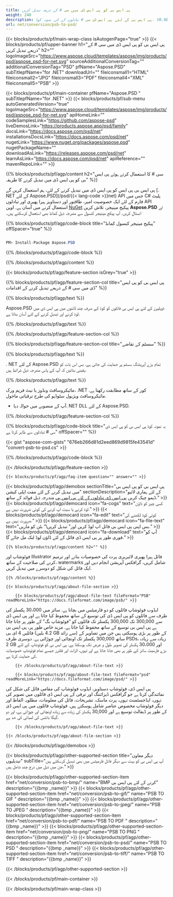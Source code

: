```yaml
---
title: پی ایس بی کو پی ایس ڈی میں سی # کے ذریعہ تبدیل کریں
weight: 240
description: پی ایس بی کے لئے پی ایس ڈی سی # تبادلوں کے لئے نمونہ کوڈ. VB.NET، ASP.net یا کسی بھی .NET کی بنیاد پر درخواست کے اندر پی ایس ڈی تبادلوں کے لئے بیچ پی ایس بی فائلوں کے لئے API مثال کوڈ کا استعمال کریں.
url: net/conversion/psb-to-psd/
---
```


{{< blocks/products/pf/main-wrap-class isAutogenPage="true" >}}
{{< blocks/products/pf/upper-banner h1="پی ایس بی کو پی ایس ڈی میں سی # کے ذریعے تبدیل کریں" h2="" logoImageSrc="https://www.aspose.cloud/templates/aspose/img/products/psd/aspose_psd-for-net.svg" sourceAdditionalConversionTag="" additionalConversionTag="PSD" pfName="Aspose.PSD" subTitlepfName="for .NET" downloadUrl="" fileiconsmall1="HTML" fileiconsmall2="JPG" fileiconsmall3="PDF" fileiconsmall4="XML" fileiconsmall5="PSB" >}}

{{< blocks/products/pf/main-container pfName="Aspose.PSD " subTitlepfName="for .NET" >}}
{{< blocks/products/pf/sub-menu autoGeneratedVersion="true" logoImageSrc="https://www.aspose.cloud/templates/aspose/img/products/psd/aspose_psd-for-net.svg" apiHomeLink="" codeSamplesLink="https://github.com/aspose-psd" liveDemosLink="https://products.aspose.app/psd/family" docsLink="https://docs.aspose.com/psd/net" installationsDocsLink="https://docs.aspose.com/psd/net" nugetLink="https://www.nuget.org/packages/aspose.psd" nugetPackageName="" downloadAsLink="https://releases.aspose.com/psd/net" learnAsLink="https://docs.aspose.com/psd/net" apiReference="" mavenRepoLink="" >}}

{{% blocks/products/pf/agp/content h2="سی # کا استعمال کرتے ہوئے پی ایس بی کو پی ایس ڈی میں تبدیل کرنے کا طریقہ" %}}

 پی ایس بی پی ایس کو پی ایس ڈی میں تبدیل کرنے کے لئے، ہم استعمال کریں گے
 [. NET کے لئے Aspose.PSD](/psd/{{< lang-code >}}net) 
 API جس میں C# پلیٹ فارم کے لئے ایک خصوصیت امیر، طاقتور اور دستاویز ہیرا پھیری اور تبادلوں API استعمال کرنے میں آسان ہے. اوپن
 [NuGet](https://www.nuget.org/packages/aspose.psd) 
 پیکیج مینیجر، تلاش کریں
 **Aspose.PSD** 
 اور انسٹال کریں. آپ پیکج مینیجر کنسول سے مندرجہ ذیل کمانڈ بھی استعمال کرسکتے ہیں۔

{{% blocks/products/pf/agp/code-block title="پیکیج مینیجر کنسول کمانڈ" offSpacer="true" %}}

```cs

PM> Install-Package Aspose.PSD

```

{{% /blocks/products/pf/agp/code-block %}}

{{% /blocks/products/pf/agp/content %}}

{{< blocks/products/pf/agp/feature-section isGrey="true" >}}

{{% blocks/products/pf/agp/feature-section-col title="پی ایس بی کو پی ایس ڈی میں سی # کے ذریعے تبدیل کرنے کے اقدامات" %}}

{{% blocks/products/pf/agp/text %}}

 Aspose.PSD ڈویلپرز کے لئے پی ایس بی فائلوں کو کوڈ کے صرف چند لائنوں میں پی ایس ڈی میں لوڈ کرنے اور تبدیل کرنے کے لئے آسان بناتا ہے.

{{% /blocks/products/pf/agp/text %}}

{{% /blocks/products/pf/agp/feature-section-col %}}

{{% blocks/products/pf/agp/feature-section-col title="سسٹم کے تقاضے" %}}

{{% blocks/products/pf/agp/text %}}

 . NET کے لئے Aspose.PSD تمام بڑے آپریٹنگ سسٹم پر حمایت کی جاتی ہے. بس اس بات کو یقینی بنائیں کہ آپ کے پاس مندرجہ ذیل شرائط ہیں.

{{% /blocks/products/pf/agp/text %}}

مائیکروسافٹ ونڈوز یا نیٹ فریم ورک، .NET کور کے ساتھ مطابقت رکھتا ہے.
مائیکروسافٹ ویژیول سٹوڈیو کی طرح ترقیاتی ماحول.
- آپ کے منصوبے میں حوالہ دیا. NET DLL کے لئے Aspose.PSD.

{{% /blocks/products/pf/agp/feature-section-col %}}

{{% blocks/products/pf/agp/code-block title="یہ نمونہ کوڈ پی ایس بی کو پی ایس ڈی سی # تبادلوں سے ظاہر کرتا ہے" offSpacer="" %}}

{{< gist "aspose-com-gists" "676eb266d81d2eed869d9815fe43541d" "convert-psb-to-psd.cs" >}}

{{% /blocks/products/pf/agp/code-block %}}

{{< /blocks/products/pf/agp/feature-section >}}

    {{< blocks/products/pf/agp/faq-item question="" answer="" >}}
 

<!-- aboutfile Starts -->

{{< blocks/products/pf/agp/demobox sectionTitle="پی ایس بی کو پی ایس بی میں تبدیل کرنے کے لئے مفت اپلی کیشن" sectionDescription="کے لئے ہماری لائیو ڈیمو چیک کریں [پی ایس ڈی تبادلوں کے لئے پی ایس بی](https://products.aspose.app/psd/conversion/psb-to-psd) مندرجہ ذیل فوائد کے ساتھ." >}}
        {{< blocks/products/pf/agp/democard icon="fa-cogs" text="کسی چیز کو ڈاؤن لوڈ کرنے یا سیٹ اپ کرنے کی کوئی ضرورت نہیں ہے." >}}
        {{< blocks/products/pf/agp/democard icon="fa-edit" text="کوئی کوڈ لکھنے کی ضرورت نہیں ہے." >}}
        {{< blocks/products/pf/agp/democard icon="fa-file-text" text="بس اپنی پی ایس بی فائل اپ لوڈ کریں اور\" تبدیل کریں\” بٹن کو ماریں." >}}
        {{< blocks/products/pf/agp/democard icon="fa-download" text="آپ کو فوری طور پر پی ایس ڈی فائل کے لئے ڈاؤن لوڈ لنک مل جائے گا." >}}

    {{% blocks/products/pf/agp/content h2="" %}}

 فوٹوشاپ اور Illustrator فائل ہیرا پھیری لائبریری پرت کی خصوصیات بنانے اور ترمیم کرنے کی صلاحیت کے ساتھ، watermarks شامل کریں، گرافکس آپریشن انجام دیں اور ایک فائل کی شکل کو دوسرے میں تبدیل کریں.



    {{% /blocks/products/pf/agp/content %}}

    {{< blocks/products/pf/agp/about-file-section >}}

        {{< blocks/products/pf/agp/about-file-text fileFormat="PSB" readMoreLink="https://docs.fileformat.com/image/psb/" >}}
ایڈوب فوٹوشاپ فائلوں کو دو فارمیٹس میں بچاتا ہے. سائز میں 30،000 پکسلز کی طرف سے فائلوں کو پی ایس ڈی کی توسیع کے ساتھ محفوظ کیا جاتا ہے اور پی ایس ڈی سے 300,000 تک 300,000 پکسلز تک فائلوں کو “فوٹوشاپ بگ” کے طور پر جانا جاتا ہے پی ایس بی توسیع کے ساتھ محفوظ کیا جاتا ہے. مزید خاص طور پر، پی ایس بی فائلیں 4 ای بی (4.2 بلین GB سے زائد) کے طور پر بڑی ہوسکتی ہیں جن میں تصاویر کے ساتھ 300,000 پکسلز تک اونچائی اور چوڑائی ہے. دوسری طرف PSDs، زیادہ سے زیادہ 2 GB اور 30،000 پکسلز کی تصویر طول و عرض تک ہوسکتا ہے. پی ایس بی کو فوٹوشاپ کے لئے بڑے فارمیٹ سائز کے طور پر بھی جانا جاتا ہے اور تہوں، اثرات اور فلٹرز جیسے تمام فوٹوشاپ خصوصیات کی حمایت کرتا ہے.

        {{< /blocks/products/pf/agp/about-file-text >}}

        {{< blocks/products/pf/agp/about-file-text fileFormat="psd" readMoreLink="https://docs.fileformat.com/image/psd/" >}}
پی ایس ڈی، فوٹوشاپ دستاویز، ایڈوب فوٹوشاپ کی مقامی فائل کی شکل کی نمائندگی کرتا ہے جو گرافکس ڈیزائننگ اور ترقی کے پی ایس ڈی فائلوں میں تصویر کی تہوں، ایڈجسٹمنٹ تہوں، پرت ماسک، تشریحات، فائل کی معلومات، مطلوبہ الفاظ اور دیگر فوٹوشاپ مخصوص عناصر شامل ہوسکتے ہیں. فوٹوشاپ فائلوں میں پی ایس ڈی کے طور پر ڈیفالٹ توسیع ہے اور 30,000 پکسلز کی زیادہ سے زیادہ اونچائی اور چوڑائی ہے، اور دو گیگا بائٹس کی لمبائی کی حد ہے.

        {{< /blocks/products/pf/agp/about-file-text >}}

    {{< /blocks/products/pf/agp/about-file-section >}}

{{< /blocks/products/pf/agp/demobox >}}

<!-- aboutfile Ends -->

{{< blocks/products/pf/agp/other-supported-section title="دیگر معاون تبدیلیوں" subTitle="آپ پی ایس بی کو بہت سے دیگر فائل فارمیٹس میں بھی تبدیل کرسکتے ہیں جن میں ذیل میں درج چند شامل ہیں." >}}

{{< blocks/products/pf/agp/other-supported-section-item href="net/conversion/psb-to-bmp/" name="BMP کرنے کے لئے پی ایس بی" description="{{bmp _name}}" >}}
{{< blocks/products/pf/agp/other-supported-section-item href="net/conversion/psb-to-gif/" name="PSB TO GIF " description="{{bmp _name}}" >}}
{{< blocks/products/pf/agp/other-supported-section-item href="net/conversion/psb-to-jpeg/" name="PSB TO JPEG " description="{{bmp _name}}" >}}
{{< blocks/products/pf/agp/other-supported-section-item href="net/conversion/psb-to-pdf/" name="PSB TO PDF " description="{{bmp _name}}" >}}
{{< blocks/products/pf/agp/other-supported-section-item href="net/conversion/psb-to-png/" name="PSB TO PNG " description="{{bmp _name}}" >}}
{{< blocks/products/pf/agp/other-supported-section-item href="net/conversion/psb-to-psd/" name="PSB TO PSD " description="{{bmp _name}}" >}}
{{< blocks/products/pf/agp/other-supported-section-item href="net/conversion/psb-to-tiff/" name="PSB TO TIFF " description="{{bmp _name}}" >}}

{{< /blocks/products/pf/agp/other-supported-section >}}

{{< /blocks/products/pf/main-container >}}
    
{{< /blocks/products/pf/main-wrap-class >}}
